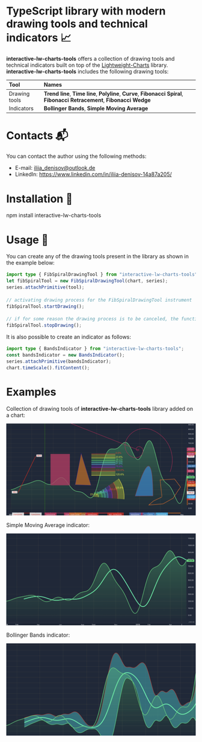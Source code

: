 # TypeScript library with modern drawing tools and technical indicators :chart_with_upwards_trend:
**interactive-lw-charts-tools** offers a collection of drawing tools and technical indicators built on top of the [Lightweight-Charts](https://www.tradingview.com/lightweight-charts/) library.
**interactive-lw-charts-tools** includes the following drawing tools:

| Tool        | Names                                                                                            |
| :---------------------- | :------------------------------------------------------------------------------------------------|
| Drawing tools          | **Trend line**, **Time line**, **Polyline**, **Curve**, **Fibonacci Spiral**, **Fibonacci Retracement**, **Fibonacci Wedge** |
| Indicators             | **Bollinger Bands**, **Simple Moving Average**                                                           |


# Contacts :mailbox_with_mail:
You can contact the author using the following methods:
- E-mail: iliia_denisov@outlook.de
- LinkedIn: https://www.linkedin.com/in/iliia-denisov-14a87a205/

# Installation :hammer:
npm install interactive-lw-charts-tools

# Usage :pushpin:
You can create any of the drawing tools present in the library as shown in the example below:
```typescript
import type { FibSpiralDrawingTool } from "interactive-lw-charts-tools";
let fibSpiralTool = new FibSpiralDrawingTool(chart, series);
series.attachPrimitive(tool);

// activating drawing process for the FibSpiralDrawingTool instrument
fibSpiralTool.startDrawing();

// if for some reason the drawing process is to be canceled, the function below can be called
fibSpiralTool.stopDrawing();
```
It is also possible to create an indicator as follows:
```typescript
import type { BandsIndicator } from "interactive-lw-charts-tools";
const bandsIndicator = new BandsIndicator();
series.attachPrimitive(bandsIndicator);
chart.timeScale().fitContent(); 
```
# Examples
Collection of drawing tools of **interactive-lw-charts-tools** library added on a chart:

![Drawing tools](https://github.com/IliiaDenisov/interactive-lw-charts-tools/blob/main/readme_src/DrawingTools.png?raw=true)

Simple Moving Average indicator:

![Drawing tools](https://github.com/IliiaDenisov/interactive-lw-charts-tools/blob/main/readme_src/SMA.png?raw=true)

Bollinger Bands indicator:

![Drawing tools](https://github.com/IliiaDenisov/interactive-lw-charts-tools/blob/main/readme_src/BollingerBands.png?raw=true)
